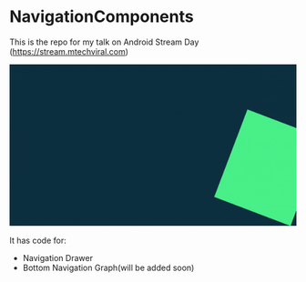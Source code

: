 # NavigationComponents 
This is the repo for my talk on Android Stream Day (https://stream.mtechviral.com)

![](ezgif.com-optimize.gif)


It has code for:

- Navigation Drawer
- Bottom Navigation Graph(will be added soon)
